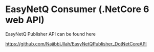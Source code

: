 # EasyNetQ Consumer (.NetCore 6 web API)


EasyNetQ Publisher API can be found here

https://github.com/NajibbUllah/EasyNetQPublisher_DotNetCoreAPI
